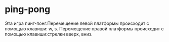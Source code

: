 # ping-pong
Эта игра пинг-понг.Перемещение левой платформы происходит с помощью клавиши: w, s. Перемещение правой платформы происходит с помощью клавиши:стрелки вверх, вниз.
